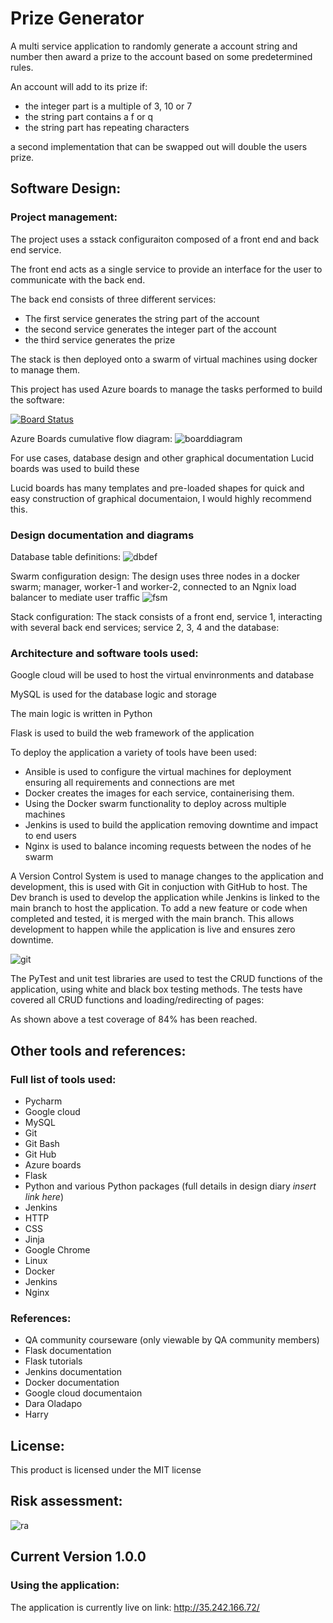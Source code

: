 # Prize Generator
A multi service application to randomly generate a account string and number then award a prize to the account based on some predetermined rules.

An account will add to its prize if:

- the integer part is a multiple of 3, 10 or 7
- the string part contains a f or q
- the string part has repeating characters

a second implementation that can be swapped out will double the users prize.

## Software Design:
### Project management:
The project uses a sstack configuraiton composed of a front end and back end service.

The front end acts as a single service to provide an interface for the user to communicate with the back end.

The back end consists of three different services:
- The first service generates the string part of the account
- the second service generates the integer part of the account
- the third service generates the prize

The stack is then deployed onto a swarm of virtual machines using docker to manage them.

This project has used Azure boards to manage the tasks performed to build the software:

[![Board Status](https://dev.azure.com/JMiller10074/afdffd25-69bf-4fba-9fbd-056a02328592/29fd3513-e2ad-42c4-bc9e-153b38e4d8d1/_apis/work/boardbadge/4afc58ad-4793-4732-bbd2-9e2219edcea5)](https://dev.azure.com/JMiller10074/afdffd25-69bf-4fba-9fbd-056a02328592/_boards/board/t/29fd3513-e2ad-42c4-bc9e-153b38e4d8d1/Microsoft.RequirementCategory)

Azure Boards cumulative flow diagram:
![boarddiagram](https://github.com/JackEMiller/PrizeGenerator/blob/dev2/images/workflow.PNG)

For use cases, database design and other graphical documentation Lucid boards was used to build these

Lucid boards has many templates and pre-loaded shapes for quick and easy construction of graphical documentaion, I would highly recommend this.
### Design documentation and diagrams
Database table definitions:
![dbdef](https://github.com/JackEMiller/PrizeGenerator/blob/dev2/images/accounttable.PNG)

Swarm configuration design:
The design uses three nodes in a docker swarm; manager, worker-1 and worker-2, connected to an Ngnix load balancer to mediate user traffic
![fsm](https://github.com/JackEMiller/PrizeGenerator/blob/dev2/images/swarmconfig.PNG)

Stack configuration:
The stack consists of a front end, service 1, interacting with several back end services; service 2, 3, 4 and the database:


### Architecture and software tools used:
Google cloud will be used to host the virtual envinronments and database

MySQL is used for the database logic and storage

The main logic is written in Python

Flask is used to build the web framework of the application

To deploy the application a variety of tools have been used:
- Ansible is used to configure the virtual machines for deployment ensuring all requirements and connections are met
- Docker creates the images for each service, containerising them.
- Using the Docker swarm functionality to deploy across multiple machines
- Jenkins is used to build the application removing downtime and impact to end users
- Nginx is used to balance incoming requests between the nodes of he swarm

A Version Control System is used to manage changes to the application and development, this is used with Git in conjuction with GitHub to host. The Dev branch is used to develop the application while Jenkins is linked to the main branch to host the application. To add a new feature or code when completed and tested, it is merged with the main branch. This allows development to happen while the application is live and ensures zero downtime.

![git](https://github.com/JackEMiller/PrizeGenerator/blob/dev2/images/pytestcov.PNG)

The PyTest and unit test libraries are used to test the CRUD functions of the application, using white and black box testing methods. The tests have covered all CRUD functions and loading/redirecting of pages:

As shown above a test coverage of 84% has been reached.

## Other tools and references:
### Full list of tools used:
- Pycharm
- Google cloud
- MySQL
- Git
- Git Bash
- Git Hub
- Azure boards
- Flask
- Python and various Python packages (full details in design diary *insert link here*)
- Jenkins
- HTTP
- CSS
- Jinja
- Google Chrome
- Linux
- Docker
- Jenkins
- Nginx

### References:
- QA community courseware (only viewable by QA community members)
- Flask documentation 
- Flask tutorials
- Jenkins documentation
- Docker documentation
- Google cloud documentaion
- Dara Oladapo
- Harry 

## License:
This product is licensed under the MIT license

## Risk assessment:

![ra](https://github.com/JackEMiller/PrizeGenerator/blob/dev2/images/riskassessment.PNG)


## Current Version 1.0.0
### Using the application:
The application is currently live on link: http://35.242.166.72/
